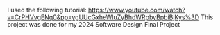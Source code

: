 I used the following tutorial: https://www.youtube.com/watch?v=CrPHVvgENq0&pp=ygUUcGxheWluZyBhdWRpbyBpbiBjKys%3D
This project was done for my 2024 Software Design Final Project
